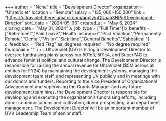 +++
author = "None"
title = "Development Director"
organization = "UltraViolet"
location = "Remote"
salary = "$135,000-$150,000"
link = "https://ultraviolet.theresumator.com/apply/pQUaab3NPq/Development-Director"
sort_date = "2024-05-06"
created_at = "May 6, 2024"
closing_date = "May 31, 2024"
a_job_type = ["Full Time"]
b_benefits = ["Retirement","Paid Leave","Health Insurance","Paid Vacation","Permanently Remote","Dental","Vision","Sick time","General Benefits","Sabbatical "]
c_feedback = "Red Flag"
aa_degrees_required = "No degree required"
thumbnail = ""
+++
UltraViolet (UV) is hiring a Development Director to oversee fundraising plans across our 501c3, 501c4, and SuperPAC to advance feminist political and cultural change. The Development Director is responsible for raising the annual revenue for UltraViolet ($5M across all entities for FY24) by maintaining the development systems, managing the development team staff, and representing UV publicly and in meetings with our donors and funders. Reporting to the Vice President of Organizational Advancement and supervising the Grants Manager and any future development team hires, the Development Director is responsible for developing and executing the organization’s fundraising efforts, including donor communications and cultivation, donor prospecting, and department management. The Development Director will be an important member of UV’s Leadership Team of senior staff.
